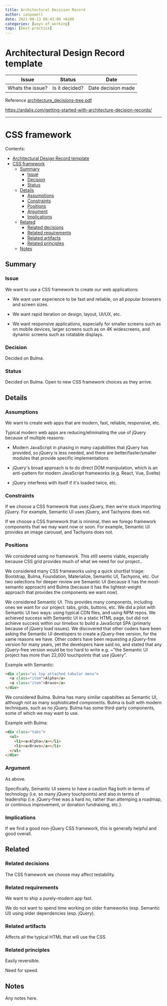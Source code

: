 ```yaml
---
title: Architectural Decision Record
author: ianpowell
date: 2021-08-13 08:43:00 +0100
categories: [ways-of-working]
tags: [best-practice]
---
```


# Architectural Design Record template

|Issue  |Status  | Date|
|--|--|--|
| Whats the issue?  | Is it decided?  | Date decision made |  

Reference [architecture_decisions-tree.pdf](/assets/misc/architecture_decisions-tree.pdf)

https://ardalis.com/getting-started-with-architecture-decision-records/

---

# CSS framework

Contents:

- [Architectural Design Record template](#architectural-design-record-template)
- [CSS framework](#css-framework)
  - [Summary](#summary)
    - [Issue](#issue)
    - [Decision](#decision)
    - [Status](#status)
  - [Details](#details)
    - [Assumptions](#assumptions)
    - [Constraints](#constraints)
    - [Positions](#positions)
    - [Argument](#argument)
    - [Implications](#implications)
  - [Related](#related)
    - [Related decisions](#related-decisions)
    - [Related requirements](#related-requirements)
    - [Related artifacts](#related-artifacts)
    - [Related principles](#related-principles)
  - [Notes](#notes)


## Summary


### Issue

We want to use a CSS framework to create our web applications:

  * We want user experience to be fast and reliable, on all popular browsers and screen sizes.

  * We want rapid iteration on design, layout, UI/UX, etc.

  * We want responsive applications, especially for smaller screens such as on mobile devices, larger screens such as on 4K widescreens, and dynamic screens such as rotatable displays.  


### Decision

Decided on Bulma.


### Status

Decided on Bulma. Open to new CSS framework choices as they arrive.


## Details


### Assumptions

We want to create web apps that are modern, fast, reliable, responsive, etc.

Typical modern web apps are reducing/eliminating the use of jQuery because of multiple reasons: 

  * Modern JavaScript in phasing in many capabilities that jQuery has provided, so jQuery is less needed, and there are better/faster/smaller modules that provide specific implementations

  * jQuery's broad approach is to do direct DOM manipulation, which is an anti-pattern for modern JavaScript frameworks (e.g. React, Vue, Svelte)

  * jQuery interferes with itself if it's loaded twice, etc.


### Constraints

If we choose a CSS framework that uses jQuery, then we're stuck importing jQuery. For example, Semantic UI uses jQuery, and Tachyons does not.

If we choose a CSS framework that is minimal, then we forego framework components that we may want now or soon. For example, Semantic UI provides an image carousel, and Tachyons does not.


### Positions

We considered using no framework. This still seems viable, especially because CSS grid provides much of what we need for our project..

We considered many CSS frameworks using a quick shortlist triage: Bootstrap, Bulma, Foundation, Materialize, Semantic UI, Tachyons, etc. Our two selections for deeper review are Semantic UI (because it has the most-semantic approach) and Bulma (because it has the lightest-weight approach that provides the components we want now).

We considered Semantic UI. This provides many components, including ones we want for our project: tabs, grids, buttons, etc. We did a pilot with Semantic UI two ways: using typical CDN files, and using NPM repos. We achieved success with Semantic UI in a static HTML page, but did not achieve success within our timebox to build a JavaScript SPA (primarly because of jQuery load issues). We discovered that other coders have been asking the Semantic UI developers to create a jQuery-free version, for the same reasons we have. Other coders have been requesting a jQuery-free version for many years, yet the developers have said no, and stated that any jQuery-free version would be too hard to write e.g. ~"the Semantic UI project has more than 22,000 touchpoints that use jQuery".

Example with Semantic:

```html
<div class="ui top attached tabular menu">
  <a class="item">Alpha</a>
  <a class="item">Bravo</a>
</div>
```

We considered Bulma. Bulma has many similar capabilties as Semantic UI, although not as many sophisticated components. Bulma is built with modern techniques, such as no jQuery. Bulma has some third-party components, some of which we may want to use.


Example with Bulma:
```html
<div class="tabs">
  <ul>
    <li><a>Alpha</a></li>
    <li><a>Bravo</a></li>
  </ul>
</div>
```


### Argument

As above.

Specifically, Semantic UI seems to have a caution flag both in terms of technology (i.e. so many jQuery touchpoints) and also in terms of leadership (i.e. jQuery-free was a hard no, rather than attemping a roadmap, or continous improvement, or donation fundraising, etc.).


### Implications

If we find a good non-jQuery CSS framework, this is generally helpful and good overall.


## Related


### Related decisions

The CSS framework we choose may affect testability.


### Related requirements

We want to ship a purely-modern app fast. 

We do not want to spend time working on older frameworks (esp. Semantic UI) using older dependencies (esp. jQuery).


### Related artifacts

Affects all the typical HTML that will use the CSS.


### Related principles

Easily reversible.

Need for speed.


## Notes

Any notes here.